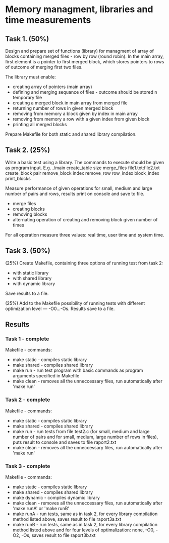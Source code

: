 # Memory managment, libraries and time measurements

## Task 1. (50%)
Design and prepare set of functions (library) for managment of array of blocks containing merged files - row by row (round robin). In the main array, first element is a pointer to first merged block, which stores pointers to rows of outcome of merging first two files.

The library must enable:
- creating array of pointers (main array)  
- defining and merging sequance of files - outcome should be stored n temporary file
- creating a merged block in main array from merged file
- returning number of rows in given merged block
- removing from memory a block given by index in main array
- removing from memory a row with a given index from given block
- printing all merged blocks

Prepare Makefile for both static and shared library compilation.

## Task 2. (25%)

Write a basic test using a library. The commands to execute should be given as program input.
E.g. ./main create_table size merge_files file1.txt:file2.txt create_block pair remove_block index remove_row row_index block_index print_blocks

Measure performance of given operations for small, medium and large number of pairs and rows, results print on console and save to file.
- merge files
- creating blocks
- removing blocks
- alternating operation of creating and removing block given number of times

For all operation measure three values: real time, user time and system time.

## Task 3. (50%)
(25%) Create Makefile, containing three options of running test from task 2:
- with static library
- with shared library
- with dynamic library

Save results to a file.

(25%) Add to the Makefile possibility of running tests with different optimization level — -O0…-Os. Results save to a file.

## Results
### Task 1 - complete
Makefile - commands:
- make static - compiles static library
- make shared -  compiles shared library
- make run - run test program with basic commands as program arguments specified in Makefile
- make clean - removes all the unneccessary files, run automatically after 'make run'

### Task 2 - complete
Makefile - commands:
- make static - compiles static library
- make shared -  compiles shared library
- make run - run tests from file test2.c (for small, medium and large number of pairs and for small, medium, large number of rows in files), puts result to console and saves to file raport2.txt
- make clean - removes all the unneccessary files, run automatically after 'make run'

### Task 3 - complete
Makefile - commands:
- make static - compiles static library
- make shared -  compiles shared library
- make dynamic - compiles dynamic library
- make clean - removes all the unneccessary files, run automatically after 'make runA' or 'make runB'
- make runA - run tests, same as in task 2, for every library compilation method listed above, saves result to file raport3a.txt
- make runB - run tests, same as in task 2, for every library compilation method listed above and for four levels of optimalization: none, -O0, -O2, -Os, saves result to file raport3b.txt
